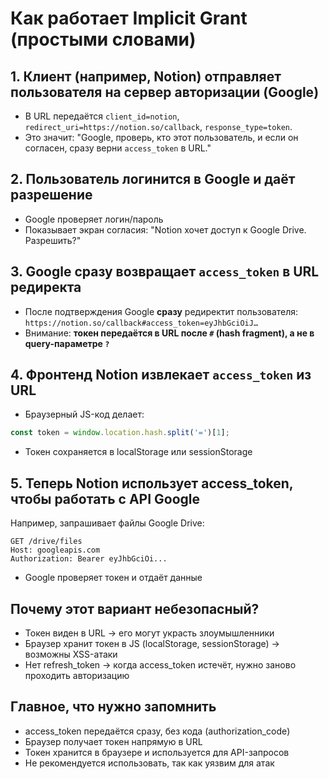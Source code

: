 # Как работает Implicit Grant (простыми словами)

## 1. Клиент (например, Notion) отправляет пользователя на сервер авторизации (Google)
- В URL передаётся `client_id=notion`, `redirect_uri=https://notion.so/callback`, `response_type=token`.
- Это значит: "Google, проверь, кто этот пользователь, и если он согласен, сразу верни `access_token` в URL."

## 2. Пользователь логинится в Google и даёт разрешение
- Google проверяет логин/пароль
- Показывает экран согласия: "Notion хочет доступ к Google Drive. Разрешить?"

## 3. Google сразу возвращает `access_token` в URL редиректа
- После подтверждения Google **сразу** редиректит пользователя: ```https://notion.so/callback#access_token=eyJhbGciOiJ…```
- Внимание: **токен передаётся в URL после `#` (hash fragment), а не в query-параметре `?`**

## 4. Фронтенд Notion извлекает `access_token` из URL
- Браузерный JS-код делает:
```javascript
const token = window.location.hash.split('=')[1];
```
- Токен сохраняется в localStorage или sessionStorage

## 5. Теперь Notion использует access_token, чтобы работать с API Google

Например, запрашивает файлы Google Drive:
```http
GET /drive/files
Host: googleapis.com
Authorization: Bearer eyJhbGciOi...
```
- Google проверяет токен и отдаёт данные

## Почему этот вариант небезопасный?
- Токен виден в URL → его могут украсть злоумышленники
- Браузер хранит токен в JS (localStorage, sessionStorage) → возможны XSS-атаки
- Нет refresh_token → когда access_token истечёт, нужно заново проходить авторизацию

## Главное, что нужно запомнить
- access_token передаётся сразу, без кода (authorization_code)
- Браузер получает токен напрямую в URL
- Токен хранится в браузере и используется для API-запросов
- Не рекомендуется использовать, так как уязвим для атак